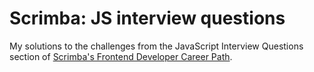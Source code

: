 # Scrimba: JS interview questions

My solutions to the challenges from the JavaScript Interview Questions section of [Scrimba's Frontend Developer Career Path](https://scrimba.com/playlist/pKkqbHq).
